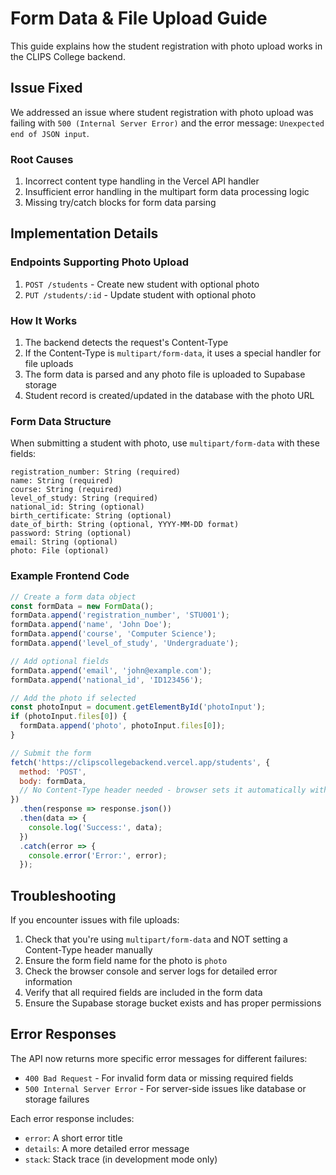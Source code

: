 # Form Data & File Upload Guide

This guide explains how the student registration with photo upload works in the CLIPS College backend.

## Issue Fixed

We addressed an issue where student registration with photo upload was failing with `500 (Internal Server Error)` and the error message: `Unexpected end of JSON input`.

### Root Causes

1. Incorrect content type handling in the Vercel API handler
2. Insufficient error handling in the multipart form data processing logic
3. Missing try/catch blocks for form data parsing

## Implementation Details

### Endpoints Supporting Photo Upload

1. `POST /students` - Create new student with optional photo
2. `PUT /students/:id` - Update student with optional photo

### How It Works

1. The backend detects the request's Content-Type
2. If the Content-Type is `multipart/form-data`, it uses a special handler for file uploads
3. The form data is parsed and any photo file is uploaded to Supabase storage
4. Student record is created/updated in the database with the photo URL

### Form Data Structure

When submitting a student with photo, use `multipart/form-data` with these fields:

```
registration_number: String (required)
name: String (required)
course: String (required)
level_of_study: String (required)
national_id: String (optional)
birth_certificate: String (optional)
date_of_birth: String (optional, YYYY-MM-DD format)
password: String (optional)
email: String (optional)
photo: File (optional)
```

### Example Frontend Code

```javascript
// Create a form data object
const formData = new FormData();
formData.append('registration_number', 'STU001');
formData.append('name', 'John Doe');
formData.append('course', 'Computer Science');
formData.append('level_of_study', 'Undergraduate');

// Add optional fields
formData.append('email', 'john@example.com');
formData.append('national_id', 'ID123456');

// Add the photo if selected
const photoInput = document.getElementById('photoInput');
if (photoInput.files[0]) {
  formData.append('photo', photoInput.files[0]);
}

// Submit the form
fetch('https://clipscollegebackend.vercel.app/students', {
  method: 'POST',
  body: formData,
  // No Content-Type header needed - browser sets it automatically with boundary
})
  .then(response => response.json())
  .then(data => {
    console.log('Success:', data);
  })
  .catch(error => {
    console.error('Error:', error);
  });
```

## Troubleshooting

If you encounter issues with file uploads:

1. Check that you're using `multipart/form-data` and NOT setting a Content-Type header manually
2. Ensure the form field name for the photo is `photo`
3. Check the browser console and server logs for detailed error information
4. Verify that all required fields are included in the form data
5. Ensure the Supabase storage bucket exists and has proper permissions

## Error Responses

The API now returns more specific error messages for different failures:

- `400 Bad Request` - For invalid form data or missing required fields
- `500 Internal Server Error` - For server-side issues like database or storage failures

Each error response includes:
- `error`: A short error title
- `details`: A more detailed error message
- `stack`: Stack trace (in development mode only)
